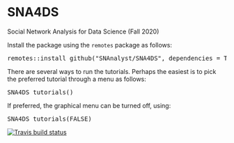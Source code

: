 # SNA4DS
Social Network Analysis for Data Science (Fall 2020)

Install the package using the <code>remotes</code> package as follows:
<div class="highlight highlight-source-r"><pre><span class="pl-e">remotes::install_github("SNAnalyst/SNA4DS", dependencies = TRUE)</span></pre></div>



There are several ways to run the tutorials. Perhaps the easiest is to pick the preferred tutorial through a menu as follows:

<div class="highlight highlight-source-r"><pre><span class="pl-e">SNA4DS_tutorials()</span></pre></div>

If preferred, the graphical menu can be turned off, using:

<div class="highlight highlight-source-r"><pre><span class="pl-e">SNA4DS_tutorials(FALSE)</span></pre></div>


<!-- badges: start -->
[![Travis build status](https://travis-ci.com/SNAnalyst/SNA4DS.svg?branch=master)](https://travis-ci.com/SNAnalyst/SNA4DS)
<!-- badges: end -->
